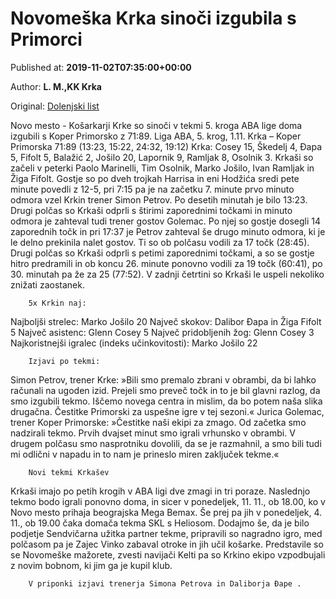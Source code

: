 
# Novomeška Krka sinoči izgubila s Primorci

Published at: **2019-11-02T07:35:00+00:00**

Author: **L. M.,KK Krka**

Original: [Dolenjski list](https://www.dolenjskilist.si/2019/11/02/227893/novice/dolenjska/Novomeska_Krka_sinoci_izgubila_s_Primorci/)

Novo mesto - Košarkarji Krke so sinoči v tekmi 5. kroga ABA lige doma izgubili s Koper Primorsko z 71:89.
Liga ABA, 5. krog, 1.11.
Krka – Koper Primorska 71:89 (13:23, 15:22, 24:32, 19:12)
Krka: Cosey 15, Škedelj 4, Đapa 5, Fifolt 5, Balažić 2, Jošilo 20, Lapornik 9, Ramljak 8, Osolnik 3.
Krkaši so začeli v peterki Paolo Marinelli, Tim Osolnik, Marko Jošilo, Ivan Ramljak in Žiga Fifolt. Gostje so po dveh trojkah Harrisa in eni Hodžića sredi pete minute povedli z 12-5, pri 7:15 pa je na začetku 7. minute prvo minuto odmora vzel Krkin trener Simon Petrov. Po desetih minutah je bilo 13:23. Drugi polčas so Krkaši odprli s štirimi zaporednimi točkami in minuto odmora je zahteval tudi trener gostov Golemac. Po njej so gostje dosegli 14 zaporednih točk in pri 17:37 je Petrov zahteval še drugo minuto odmora, ki je le delno prekinila nalet gostov. Ti so ob polčasu vodili za 17 točk (28:45).
Drugi polčas so Krkaši odprli s petimi zaporednimi točkami, a so se gostje hitro predramili in ob koncu 26. minute ponovno vodili za 19 točk (60:41), po 30. minutah pa že za 25 (77:52). V zadnji četrtini so Krkaši le uspeli nekoliko znižati zaostanek.

        5x Krkin naj:
      
Najboljši strelec: Marko Jošilo 20
Največ skokov: Dalibor Đapa in Žiga Fifolt 5
Največ asistenc: Glenn Cosey 5
Največ pridobljenih žog: Glenn Cosey 3
Najkoristnejši igralec (indeks učinkovitosti): Marko Jošilo 22

        Izjavi po tekmi:
      
Simon Petrov, trener Krke: »Bili smo premalo zbrani v obrambi, da bi lahko računali na ugoden izid. Prejeli smo preveč točk in to je bil glavni razlog, da smo izgubili tekmo. Iščemo novega centra in mislim, da bo potem naša slika drugačna. Čestitke Primorski za uspešne igre v tej sezoni.«
Jurica Golemac, trener Koper Primorske: »Čestitke naši ekipi za zmago. Od začetka smo nadzirali tekmo. Prvih dvajset minut smo igrali vrhunsko v obrambi. V drugem polčasu smo nasprotniku dovolili, da se je razmahnil, a smo bili tudi mi odlični v napadu in to nam je prineslo miren zaključek tekme.«

        Novi tekmi Krkašev
      
Krkaši imajo po petih krogih v ABA ligi dve zmagi in tri poraze. Naslednjo tekmo bodo igrali ponovno doma, in sicer v ponedeljek, 11. 11., ob 18.00, ko v Novo mesto prihaja beograjska Mega Bemax. Še prej pa jih v ponedeljek, 4. 11., ob 19.00 čaka domača tekma SKL s Heliosom.
Dodajmo še, da je bilo podjetje Sendvičarna užitka partner tekme, pripravili so nagradno igro, med polčasom pa je Zajec Vinko zabaval otroke in jih učil košarke. Predstavile so se Novomeške mažorete, zvesti navijači Kelti pa so Krkino ekipo vzpodbujali z novim bobnom, ki jim ga je kupil klub.

        V priponki izjavi trenerja Simona Petrova in Daliborja Đape .
      
